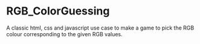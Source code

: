 # RGB_ColorGuessing
A classic html, css and javascript use case to make a game to pick the RGB colour corresponding to the given RGB values.
